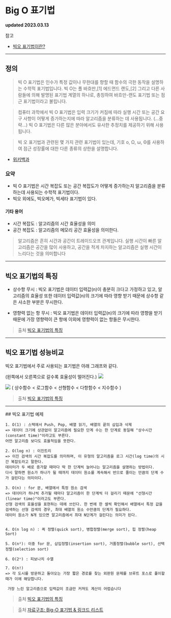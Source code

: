 # Big O 표기법

**updated 2023.03.13**

참고

- [빅오 표기법이란?](https://noahlogs.tistory.com/27)

<hr/>

## 정의

> 빅 O 표기법은 인수가 특정 값이나 무한대를 향할 때 함수의 극한 동작을 설명하는 수학적 표기법입니다. 빅 O는 폴 바흐만,[1] 에드먼드 랜도,[2] 그리고 다른 사람들에 의해 발명된 표기법 계열의 하나로, 총칭하여 바흐만-랜도 표기법 또는 점근 표기법이라고 불립니다.

> 컴퓨터 과학에서 빅 O 표기법은 입력 크기가 커짐에 따라 실행 시간 또는 공간 요구 사항이 어떻게 증가하는지에 따라 알고리즘을 분류하는 데 사용됩니다. (...중략...) 빅 O 표기법은 다른 많은 분야에서도 유사한 추정치를 제공하기 위해 사용됩니다.

> 빅 오 표기법과 관련된 몇 가지 관련 표기법이 있는데, 기호 o, Ω, ω, Θ를 사용하여 점근 성장률에 대한 다른 종류의 상한을 설명합니다.

- [위키백과](https://en.wikipedia.org/wiki/Big_O_notation)

### 요약

- 빅 O 표기법은 시간 복잡도 또는 공간 복잡도가 어떻게 증가하는지 알고리즘을 분류하는데 사용되는 수학적 표기법이다.
- 빅오 외에도, 빅오메가, 빅세타 표기법이 있다.

#### 기타 용어

- 시간 복잡도 : 알고리즘의 시간 효율성을 의미
- 공간 복잡도 : 알고리즘의 메모리 공간 효율성을 의미한다.

> 알고리즘은 흔히 시간과 공간이 트레이드오프 관계입니다.
> 실행 시간이 빠른 알고리즘은 공간을 많이 사용하고, 공간을 적게 차지하는 알고리즘은 실행 시간이 느리다는 것을 의미합니다

<hr/>

## 빅오 표기법의 특징

- 상수항 무시 : 빅오 표기법은 데이터 입력값(n)이 충분히 크다고 가정하고 있고, 알고리즘의 효율성 또한 데이터 입력값(n)의 크기에 따라 영향 받기 때문에 상수항 같은 사소한 부분은 무시한다.

- 영향력 없는 항 무시 : 빅오 표기법은 데이터 입력값(n)의 크기에 따라 영향을 받기 때문에 가장 영향력이 큰 항에 이외에 영향력이 없는 항들은 무시한다.

> 출처 [빅오 표기법의 특징](https://noahlogs.tistory.com/27)

<hr/>

## 빅오 표기법 성능비교

빅오 표기법에서 주로 사용되는 표기법은 아래 그래프와 같다.

(왼쪽에서 오른쪽으로 갈수록 효율성이 떨어진다.)
<img src="https://img1.daumcdn.net/thumb/R1280x0/?scode=mtistory2&fname=https%3A%2F%2Ft1.daumcdn.net%2Fcfile%2Ftistory%2F99EF1E395C7EB4B601"/>

<img src="https://t1.daumcdn.net/cfile/tistory/995DFD335C7EB57801" />
( 상수함수 < 로그함수 < 선형함수 < 다항함수 < 지수함수 )

> 출처 [빅오 표기법의 특징](https://noahlogs.tistory.com/27)

<hr/>
## 빅오 표기법 예제

```
1. O(1) : 스택에서 Push, Pop, 배열 읽기, 배열의 끝의 삽입과 삭제
=> 데이터 크기에 상관없이 알고리즘에 필요한 단계 수는 한 단계로 동일해 "상수시간(constant time)"이라고도 부른다.
어떤 알고리즘 보다도 효율적임을 뜻한다.

2. O(log n) : 이진트리
=> 이진 검색의 시간 복잡도를 의미하며, 이 유형의 알고리즘을 로그 시간(log time)의 시간 복잡도라고 말한다.
데이터가 두 배로 증가할 때마다 딱 한 단계씩 늘어나는 알고리즘을 설명하는 방법이다.
다시 말하면 원소가 하나가 될 때까지 데이터 원소를 계속해서 반으로 줄이는 만큼의 단계 수가 걸린다는 의미이다.

3. O(n) : for 문, 배열에서 특정 원소 검색
=> 데이터가 하나씩 추가될 때마다 알고리즘이 한 단계씩 더 걸리기 때문에 "선형시간(linear time)"이라고도 부른다.
선형 검색의 효율성을 표현하는 데에 쓰인다. 한 번에 한 셀씩 확인해서 배열에서 특정 값을 검색하는 선형 검색의 경우, 최대 배열의 원소 수만큼의 단계가 필요하다.
데이터 원소가 N개 있으면 알고리즘에서 최대 N단계가 걸린다는 의미가 된다.


4. O(n log n) : 퀵 정렬(quick sort), 병합정렬(merge sort), 힙 정렬(heap Sort)

5. O(n²): 이중 for 문, 삽입정렬(insertion sort), 거품정렬(bubble sort), 선택정렬(selection sort)

6. O(2ⁿ) : 피보나치 수열

7. O(n!)
=> 각 도시를 방문하고 돌아오는 가장 짧은 경로를 찾는 외판원 문제를 브루트 포스로 풀이할 때가 이에 해당합니다.

 가장 느린 알고리즘으로 입력값이 조금만 커져도 계산이 어렵습니다
```

> 출처 [빅오 표기법의 특징](https://noahlogs.tistory.com/27)

> 출처 [자료구조: Big-O 표기법 & 링크드 리스트](https://velog.io/@grinding_hannah/CS-%EC%9E%90%EB%A3%8C%EA%B5%AC%EC%A1%B0-Big-O-%ED%91%9C%EA%B8%B0%EB%B2%95-%EB%A7%81%ED%81%AC%EB%93%9C-%EB%A6%AC%EC%8A%A4%ED%8A%B8Linked-List)
